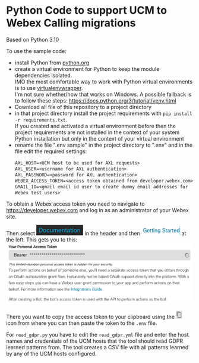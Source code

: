# Python Code to support UCM to Webex Calling migrations

Based on Python 3.10

To use the sample code:
* install Python from [python.org](https://www.python.org)
* create a virtual environment for Python to keep the module dependencies isolated.  
  IMO the most comfortable way to work with Python virtual environments is to use [virtualenvwrapper](https://virtualenvwrapper.readthedocs.io/en/latest/).  
  I'm not sure whether/how that works on Windows.
  A possible fallback is to follow these steps: https://docs.python.org/3/tutorial/venv.html  
* Download all file of this repository to a project directory
* in that project directory install the project requirements with `pip install -r requirements.txt`.  
  If you created and activated a virtual environment before then the project requirements are not installed in the 
  context of your system Python installation but only in the context of your virtual environment  
* rename the file ".env sample" in the project directory to ".env" and in the file edit the required settings: 
  ```
  AXL_HOST=<UCM host to be used for AXL requests>  
  AXL_USER=<username for AXL authentication>  
  AXL_PASSWORD=<password for AXL authentication>  
  WEBEX_ACCESS_TOKEN=<access token obtained from developer.webex.com>  
  GMAIL_ID=<gmail email id user to create dummy email addresses for Webex test users>
  ```
 
To obtain a Webex access token you need to navigate to https://developer.webex.com and log in as an administrator of 
your Webex site.

Then select ![img_4.png](.README_images/img_4.png) in the header and then ![img_5.png](.README_images/img_5.png) at 
the left. This gets you to this:
![img_2.png](.README_images/img_2.png)

There you want to copy the access token to your clipboard using the ![img_6.png](.README_images/img_6.png) icon from 
where you can then paste the token to the `.env` file.

For `read_gdpr.py` you have to edit the `read_gdpr.yml` file and enter the host names and credentials of the UCM hosts 
that the tool should read GDPR learned patterns from. The tool creates a CSV file with all patterns learned by any of 
the UCM hosts configured.
